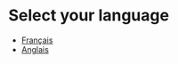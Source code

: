 # Select your language

- [Français](/microsoft-translator-extension/fr/)
- [Anglais](/microsoft-translator-extension/en/)
